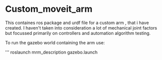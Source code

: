 # Custom_moveit_arm
<p>This containes ros package and urdf file for a custom arm , that i have created. I haven't taken into consideration a lot of mechanical joint factors but focussed primarily on controllers and automation algorithm testing.</p>
<p>To run the gazebo world containing the arm use:</p>
'''
roslaunch mrm_description gazebo.launch 

